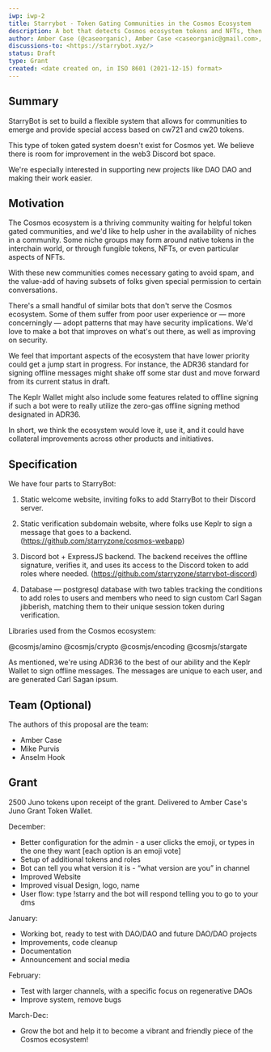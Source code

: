 ```yaml
---
iwp: iwp-2
title: Starrybot - Token Gating Communities in the Cosmos Ecosystem
description: A bot that detects Cosmos ecosystem tokens and NFTs, then promotes users with those tokens or NFTs in their wallets to different roles in Discord. 
author: Amber Case (@caseorganic), Amber Case <caseorganic@gmail.com>, Caseorganic (@caseorganic) Mike Purvis (@mikedotexe), Mike Purvis <mikedotexe@gmail.com>, Mikedotexe (@mikedotexe), Anselm Hook <anselm@hook.org>, Anselm Hook (@anselm) Anselm Hook (@anselm) and anselm (@anselm)
discussions-to: <https://starrybot.xyz/>
status: Draft
type: Grant
created: <date created on, in ISO 8601 (2021-12-15) format>
---
```


## Summary

StarryBot is set to build a flexible system that allows for communities to emerge and provide special access based on cw721 and cw20 tokens. 

This type of token gated system doesn't exist for Cosmos yet. We believe there is room for improvement in the web3 Discord bot space.

We're especially interested in supporting new projects like DAO DAO and making their work easier. 

## Motivation

The Cosmos ecosystem is a thriving community waiting for helpful token gated communities, and we'd like to help usher in the availability of niches in a community. Some niche groups may form around native tokens in the interchain world, or through fungible tokens, NFTs, or even particular aspects of NFTs.

With these new communities comes necessary gating to avoid spam, and the value-add of having subsets of folks given special permission to certain conversations.

There's a small handful of similar bots that don't serve the Cosmos ecosystem. Some of them suffer from poor user experience or — more concerningly — adopt patterns that may have security implications. We'd love to make a bot that improves on what's out there, as well as improving on security. 


We feel that important aspects of the ecosystem that have lower priority could get a jump start in progress. For instance, the ADR36 standard for signing offline messages might shake off some star dust and move forward from its current status in draft. 

The Keplr Wallet might also include some features related to offline signing if such a bot were to really utilize the zero-gas offline signing method designated in ADR36.

In short, we think the ecosystem would love it, use it, and it could have collateral improvements across other products and initiatives.

## Specification

We have four parts to StarryBot:

1. Static welcome website, inviting folks to add StarryBot to their Discord server.

2. Static verification subdomain website, where folks use Keplr to sign a message that goes to a backend. (https://github.com/starryzone/cosmos-webapp)

3. Discord bot + ExpressJS backend. The backend receives the offline signature, verifies it, and uses its access to the Discord token to add roles where needed. (https://github.com/starryzone/starrybot-discord)

4. Database — postgresql database with two tables tracking the conditions to add roles to users and members who need to sign custom Carl Sagan jibberish, matching them to their unique session token during verification.

Libraries used from the Cosmos ecosystem:

@cosmjs/amino
@cosmjs/crypto
@cosmjs/encoding
@cosmjs/stargate

As mentioned, we're using ADR36 to the best of our ability and the Keplr Wallet to sign offline messages. The messages are unique to each user, and are generated Carl Sagan ipsum.

## Team (Optional)

The authors of this proposal are the team:

- Amber Case
- Mike Purvis
- Anselm Hook

## Grant

2500 Juno tokens upon receipt of the grant. Delivered to Amber Case's Juno Grant Token Wallet.   

December: 

- Better configuration for the admin - a user clicks the emoji, or types in the one they want [each option is an emoji vote]
- Setup of additional tokens and roles
- Bot can tell you what version it is - “what version are you” in channel 
- Improved Website 
- Improved visual Design, logo, name 
- User flow: type !starry and the bot will respond telling you to go to your dms

January:

- Working bot, ready to test with DAO/DAO and future DAO/DAO projects 
- Improvements, code cleanup
- Documentation 
- Announcement and social media 

February:  

- Test with larger channels, with a specific focus on regenerative DAOs 
- Improve system, remove bugs 

March-Dec: 

- Grow the bot and help it to become a vibrant and friendly piece of the Cosmos ecosystem! 
